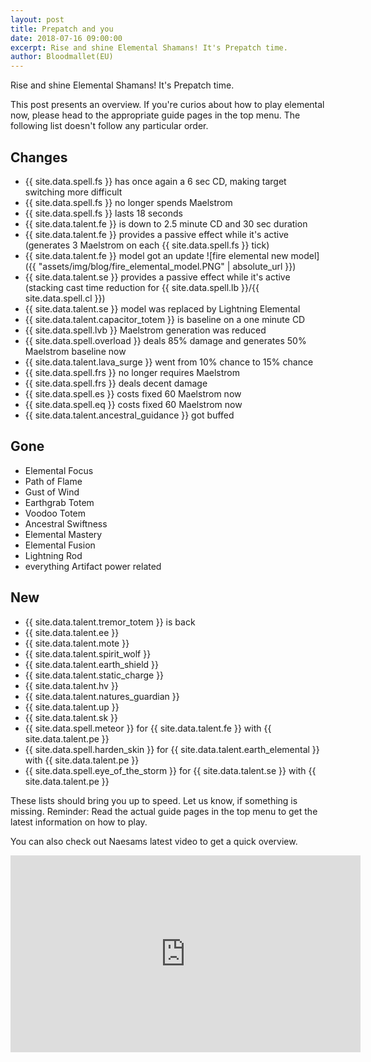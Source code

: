 ```yaml
---
layout: post
title: Prepatch and you
date: 2018-07-16 09:00:00
excerpt: Rise and shine Elemental Shamans! It's Prepatch time.
author: Bloodmallet(EU)
---
```


Rise and shine Elemental Shamans! It's Prepatch time.

This post presents an overview. If you're curios about how to play
elemental now, please head to the appropriate guide pages in the top
menu. The following list doesn't follow any particular order.

## Changes
- {{ site.data.spell.fs }} has once again a 6 sec CD, making target switching more difficult
- {{ site.data.spell.fs }} no longer spends Maelstrom
- {{ site.data.spell.fs }} lasts 18 seconds
- {{ site.data.talent.fe }} is down to 2.5 minute CD and 30 sec duration
- {{ site.data.talent.fe }} provides a passive effect while it's active
(generates 3 Maelstrom on each {{ site.data.spell.fs }} tick)
- {{ site.data.talent.fe }} model got an update
![fire elemental new model]({{ "assets/img/blog/fire_elemental_model.PNG" | absolute_url }})
- {{ site.data.talent.se }} provides a passive effect while it's active
(stacking cast time reduction for {{ site.data.spell.lb }}/{{ site.data.spell.cl }})
- {{ site.data.talent.se }} model was replaced by Lightning Elemental
- {{ site.data.talent.capacitor_totem }} is baseline on a one minute CD
- {{ site.data.spell.lvb }} Maelstrom generation was reduced
- {{ site.data.spell.overload }} deals 85% damage and generates 50% Maelstrom baseline now
- {{ site.data.talent.lava_surge }} went from 10% chance to 15% chance
- {{ site.data.spell.frs }} no longer requires Maelstrom
- {{ site.data.spell.frs }} deals decent damage
- {{ site.data.spell.es }} costs fixed 60 Maelstrom now
- {{ site.data.spell.eq }} costs fixed 60 Maelstrom now
- {{ site.data.talent.ancestral_guidance }} got buffed


## Gone
- Elemental Focus
- Path of Flame
- Gust of Wind
- Earthgrab Totem
- Voodoo Totem
- Ancestral Swiftness
- Elemental Mastery
- Elemental Fusion
- Lightning Rod
- everything Artifact power related


## New
- {{ site.data.talent.tremor_totem }} is back
- {{ site.data.talent.ee }}
- {{ site.data.talent.mote }}
- {{ site.data.talent.spirit_wolf }}
- {{ site.data.talent.earth_shield }}
- {{ site.data.talent.static_charge }}
- {{ site.data.talent.hv }}
- {{ site.data.talent.natures_guardian }}
- {{ site.data.talent.up }}
- {{ site.data.talent.sk }}
- {{ site.data.spell.meteor }} for {{ site.data.talent.fe }}
with {{ site.data.talent.pe }}
- {{ site.data.spell.harden_skin }} for {{ site.data.talent.earth_elemental }}
with {{ site.data.talent.pe }}
- {{ site.data.spell.eye_of_the_storm }} for {{ site.data.talent.se }}
with {{ site.data.talent.pe }}

These lists should bring you up to speed. Let us know, if something is missing.
Reminder: Read the actual guide pages in the top menu to get the latest information on how
to play.

You can also check out Naesams latest video to get a quick overview.
<iframe width="560" height="315" src="https://www.youtube.com/embed/BH1wu6fI7EI?rel=0" frameborder="0" allow="autoplay; encrypted-media" allowfullscreen></iframe>
